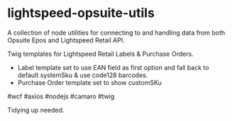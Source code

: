 # lightspeed-opsuite-utils

A collection of node utilities for connecting to and handling data from both Opsuite Epos and Lightspeed Retail API.

Twig templates for Lightspeed Retail Labels & Purchase Orders.
- Label template set to use EAN field as first option and fall back to default systemSku & use code128 barcodes.
- Purchase Order template set to show customSKu

#wcf #axios #nodejs #camaro #twig

Tidying up needed.